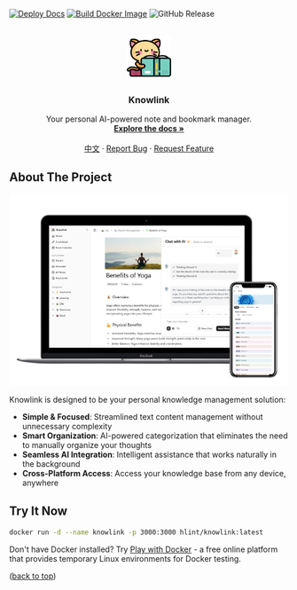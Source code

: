 <a id="readme-top"></a>

[![Deploy Docs](https://github.com/hlint/knowlink/actions/workflows/deploy-docs.yml/badge.svg)](https://github.com/hlint/knowlink/actions/workflows/deploy-docs.yml)
[![Build Docker Image](https://github.com/hlint/knowlink/actions/workflows/build-docker.yml/badge.svg)](https://github.com/hlint/knowlink/actions/workflows/build-docker.yml)
![GitHub Release](https://img.shields.io/github/v/release/hlint/knowlink)

<br />

<div align="center">
  <a href="https://github.com/othneildrew/Best-README-Template">
    <img src="public/logo.png" alt="Logo" width="80" height="80">
  </a>

  <h3 align="center">Knowlink</h3>

  <p align="center">
    Your personal AI-powered note and bookmark manager.
    <br />
    <a href="https://hlint.github.io/knowlink"><strong>Explore the docs »</strong></a>
    <br />
    <br /> 
		<a href="./README_ZH.md">中文</a>
		&middot;
    <a href="https://github.com/hlint/knowlink/issues/new?labels=bug&template=bug-report---.md">Report Bug</a>
    &middot;
    <a href="https://github.com/hlint/knowlink/issues/new?labels=enhancement&template=feature-request---.md">Request Feature</a>
  </p>
</div>

## About The Project

![mockup](./docs/public/mockup.png)

Knowlink is designed to be your personal knowledge management solution:

- **Simple & Focused**: Streamlined text content management without unnecessary complexity
- **Smart Organization**: AI-powered categorization that eliminates the need to manually organize your thoughts
- **Seamless AI Integration**: Intelligent assistance that works naturally in the background
- **Cross-Platform Access**: Access your knowledge base from any device, anywhere

## Try It Now

```bash
docker run -d --name knowlink -p 3000:3000 hlint/knowlink:latest
```

Don't have Docker installed? Try [Play with Docker](https://labs.play-with-docker.com/) - a free online platform that provides temporary Linux environments for Docker testing.

<p>(<a href="#readme-top">back to top</a>)</p>
